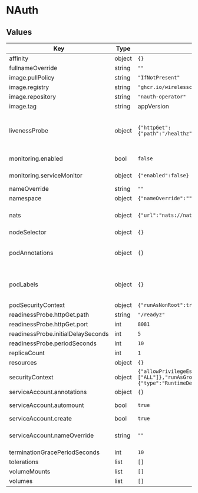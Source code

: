 # NAuth

## Values

| Key | Type | Default | Description |
|-----|------|---------|-------------|
| affinity | object | `{}` |  |
| fullnameOverride | string | `""` |  |
| image.pullPolicy | string | `"IfNotPresent"` | Sets the pull policy for images. |
| image.registry | string | `"ghcr.io/wirelesscar"` | Sets the operator image registry |
| image.repository | string | `"nauth-operator"` | Sets the operator repository |
| image.tag | string | appVersion | Overrides the image tag |
| livenessProbe | object | `{"httpGet":{"path":"/healthz","port":8081},"initialDelaySeconds":15,"periodSeconds":20}` | This is to setup the liveness and readiness probes more information can be found here: https://kubernetes.io/docs/tasks/configure-pod-container/configure-liveness-readiness-startup-probes/ |
| monitoring.enabled | bool | `false` | Enables nauth to use monitoring capabilities. Requires CRD:s to be installed. |
| monitoring.serviceMonitor | object | `{"enabled":false}` | Enables serviceMonitor feature. Requies CRD to be installed beforehand. |
| nameOverride | string | `""` | Override the chart name |
| namespace | object | `{"nameOverride":""}` | Override the namespace |
| nats | object | `{"url":"nats://nats.nats.svc.cluster.local:4222"}` | Set the url for your nats server.<BR>The default means nats is deployed in the `nats` namespace. |
| nodeSelector | object | `{}` |  |
| podAnnotations | object | `{}` | This is for setting Kubernetes Annotations to a Pod. For more information checkout: https://kubernetes.io/docs/concepts/overview/working-with-objects/annotations/ |
| podLabels | object | `{}` | This is for setting Kubernetes Labels to a Pod. For more information checkout: https://kubernetes.io/docs/concepts/overview/working-with-objects/labels/ |
| podSecurityContext | object | `{"runAsNonRoot":true}` | Pod security context |
| readinessProbe.httpGet.path | string | `"/readyz"` |  |
| readinessProbe.httpGet.port | int | `8081` |  |
| readinessProbe.initialDelaySeconds | int | `5` |  |
| readinessProbe.periodSeconds | int | `10` |  |
| replicaCount | int | `1` | Sets the replicaset count |
| resources | object | `{}` | Setting resources is up to the user. Follows PodSpec. |
| securityContext | object | `{"allowPrivilegeEscalation":false,"capabilities":{"drop":["ALL"]},"runAsGroup":65532,"runAsUser":65532,"seccompProfile":{"type":"RuntimeDefault"}}` | SecurityContext of the container |
| serviceAccount.annotations | object | `{}` | Annotations to add to the service account |
| serviceAccount.automount | bool | `true` | Automatically mount a ServiceAccount's API credentials? |
| serviceAccount.create | bool | `true` | Specifies whether a service account should be created |
| serviceAccount.nameOverride | string | `""` | The name of the service account to use. If not set and create is true, a name is generated using the fullname template |
| terminationGracePeriodSeconds | int | `10` |  |
| tolerations | list | `[]` |  |
| volumeMounts | list | `[]` |  |
| volumes | list | `[]` |  |

